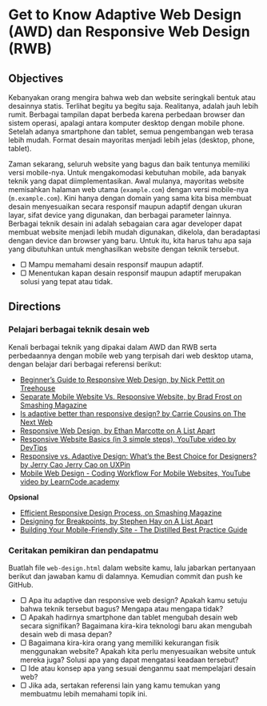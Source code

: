 # Get to Know Adaptive Web Design (AWD) dan Responsive Web Design (RWB)

## Objectives

Kebanyakan orang mengira bahwa web dan website seringkali bentuk atau desainnya statis. Terlihat begitu ya begitu saja. Realitanya, adalah jauh lebih rumit. Berbagai tampilan dapat berbeda karena perbedaan browser dan sistem operasi, apalagi antara komputer desktop dengan mobile phone. Setelah adanya smartphone dan tablet, semua pengembangan web terasa lebih mudah. Format desain mayoritas menjadi lebih jelas (desktop, phone, tablet).

Zaman sekarang, seluruh website yang bagus dan baik tentunya memiliki versi mobile-nya. Untuk mengakomodasi kebutuhan mobile, ada banyak teknik yang dapat diimplementasikan. Awal mulanya, mayoritas website memisahkan halaman web utama (`example.com`) dengan versi mobile-nya (`m.example.com`). Kini hanya dengan domain yang sama kita bisa membuat desain menyesuaikan secara responsif maupun adaptif dengan ukuran layar, sifat device yang digunakan, dan berbagai parameter lainnya. Berbagai teknik desain ini adalah sebagaian cara agar developer dapat membuat website menjadi lebih mudah digunakan, dikelola, dan beradaptasi dengan device dan browser yang baru. Untuk itu, kita harus tahu apa saja yang dibutuhkan untuk menghasilkan website dengan teknik tersebut.

- ▢ Mampu memahami desain responsif maupun adaptif.
- ▢ Menentukan kapan desain responsif maupun adaptif merupakan solusi yang tepat atau tidak.

## Directions

### Pelajari berbagai teknik desain web

Kenali berbagai teknik yang dipakai dalam AWD dan RWB serta perbedaannya dengan mobile web yang terpisah dari web desktop utama, dengan belajar dari berbagai referensi berikut:

- [Beginner’s Guide to Responsive Web Design, by Nick Pettit on Treehouse](http://blog.teamtreehouse.com/beginners-guide-to-responsive-web-design)
- [Separate Mobile Website Vs. Responsive Website, by Brad Frost on Smashing Magazine](https://www.smashingmagazine.com/2012/08/separate-mobile-website-vs-responsive-website-presidential-smackdown-edition)
- [Is adaptive better than responsive design? by Carrie Cousins on The Next Web](http://thenextweb.com/dd/2015/09/01/is-adaptive-better-than-responsive-design)
- [Responsive Web Design, by Ethan Marcotte on A List Apart](http://alistapart.com/article/responsive-web-design)
- [Responsive Website Basics (in 3 simple steps), YouTube video by DevTips](https://www.youtube.com/watch?v=h3IdEqpjMvQ)
- [Responsive vs. Adaptive Design: What’s the Best Choice for Designers? by Jerry Cao Jerry Cao on UXPin](https://www.uxpin.com/studio/blog/responsive-vs-adaptive-design-whats-best-choice-designers)
- [Mobile Web Design - Coding Workflow For Mobile Websites, YouTube video by LearnCode.academy](https://www.youtube.com/watch?v=D25OVUVBVt8)

**Opsional**

- [Efficient Responsive Design Process, on Smashing Magazine](https://www.smashingmagazine.com/2016/02/efficient-responsive-design-process)
- [Designing for Breakpoints, by Stephen Hay on A List Apart](http://alistapart.com/article/designing-for-breakpoints)
- [Building Your Mobile-Friendly Site - The Distilled Best Practice Guide](https://www.distilled.net/training/mobile-seo-guide)

### Ceritakan pemikiran dan pendapatmu

Buatlah file `web-design.html` dalam website kamu, lalu jabarkan pertanyaan berikut dan jawaban kamu di dalamnya. Kemudian commit dan push ke GitHub.

- ▢ Apa itu adaptive dan responsive web design? Apakah kamu setuju bahwa teknik tersebut bagus? Mengapa atau mengapa tidak?
- ▢ Apakah hadirnya smartphone dan tablet mengubah desain web secara signifikan? Bagaimana kira-kira teknologi baru akan mengubah desain web di masa depan?
- ▢ Bagaimana kira-kira orang yang memiliki kekurangan fisik menggunakan website? Apakah kita perlu menyesuaikan website untuk mereka juga? Solusi apa yang dapat mengatasi keadaan tersebut?
- ▢ Ide atau konsep apa yang sesuai denganmu saat mempelajari desain web?
- ▢ Jika ada, sertakan referensi lain yang kamu temukan yang membuatmu lebih memahami topik ini.
